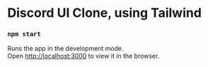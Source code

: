 # Discord UI Clone, using Tailwind

### `npm start`

Runs the app in the development mode.\
Open [http://localhost:3000](http://localhost:3000) to view it in the browser.

